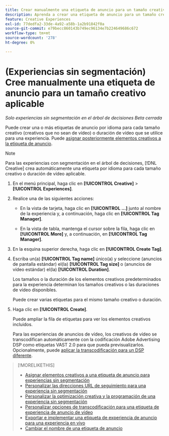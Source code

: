 ```yaml
---
title: Crear manualmente una etiqueta de anuncio para un tamaño creativo aplicable
description: Aprenda a crear una etiqueta de anuncio para un tamaño creativo específico.
feature: Creative Experiences
exl-id: 77dedfa2-33de-4a92-a58b-1a2b91842f0a
source-git-commit: e79becc860143b749ec96134e7b224649686c672
workflow-type: tm+mt
source-wordcount: '278'
ht-degree: 0%

---
```


# (Experiencias sin segmentación) Cree manualmente una etiqueta de anuncio para un tamaño creativo aplicable

*Solo experiencias sin segmentación en el árbol de decisiones*
*Beta cerrada*

Puede crear una o más etiquetas de anuncio por idioma para cada tamaño creativo (creativos que no sean de vídeo) o duración de vídeo que se utilice para una experiencia. Puede [asignar posteriormente elementos creativos a la etiqueta de anuncio](experience-tag-assign-creatives.md).

>[!NOTE]
>
>Para las experiencias con segmentación en el árbol de decisiones, [!DNL Creative] crea automáticamente una etiqueta por idioma para cada tamaño creativo o duración de vídeo aplicable.

1. En el menú principal, haga clic en **[!UICONTROL Creative]** > **[!UICONTROL Experiences]**.

1. Realice una de las siguientes acciones:

   * En la vista de tarjeta, haga clic en **[!UICONTROL ...]** junto al nombre de la experiencia y, a continuación, haga clic en **[!UICONTROL Tag Manager]**.

   * En la vista de tabla, mantenga el cursor sobre la fila, haga clic en **[!UICONTROL More]** y, a continuación, en **[!UICONTROL Tag Manager]**.

1. En la esquina superior derecha, haga clic en **[!UICONTROL Create Tag]**.

1. Escriba un(a) **[!UICONTROL Tag name]** único(a) y seleccione (anuncios de pantalla estándar) el(la) **[!UICONTROL Tag size]** o (anuncios de vídeo estándar) el(la) **[!UICONTROL Duration]**.

   Los tamaños o la duración de los elementos creativos predeterminados para la experiencia determinan los tamaños creativos o las duraciones de vídeo disponibles.

   Puede crear varias etiquetas para el mismo tamaño creativo o duración.<!-- What are the implications? -->

1. Haga clic en **[!UICONTROL Create]**.

   Puede ampliar la fila de etiquetas para ver los elementos creativos incluidos.

   Para las experiencias de anuncios de vídeo, los creativos de vídeo se transcodifican automáticamente con la codificación Adobe Advertising DSP como etiquetas VAST 2.0 para que pueda previsualizarlos. Opcionalmente, puede [aplicar la transcodificación para un DSP diferente](experience-tag-video-transcoding.md).

>[!MORELIKETHIS]
>
>* [Asignar elementos creativos a una etiqueta de anuncio para experiencias sin segmentación](experience-tag-assign-creatives.md)
>* [Personalizar las direcciones URL de seguimiento para una experiencia sin segmentación](experience-tracking-urls-no-targeting.md)
>* [Personalizar la optimización creativa y la programación de una experiencia sin segmentación](experience-optimization-scheduling-no-targeting.md)
>* [Personalizar opciones de transcodificación para una etiqueta de experiencia de anuncio de vídeo](experience-tag-video-transcoding.md)
>* [Exportar e implementar una etiqueta de experiencia de anuncio para una experiencia en vivo](experience-tag-export.md)
>* [Cambiar el nombre de una etiqueta de anuncio](experience-tag-rename.md)
